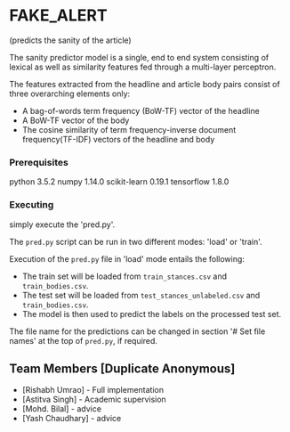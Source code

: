 # FAKE_ALERT
(predicts the sanity of the article)

The sanity predictor model is a single, end to end system consisting of lexical as well as similarity features fed through a multi-layer perceptron.

The features extracted from the headline and article body pairs consist of three overarching elements only:
* A bag-of-words term frequency (BoW-TF) vector of the headline
* A BoW-TF vector of the body
* The cosine similarity of term frequency-inverse document frequency(TF-IDF) vectors of the headline and body

### Prerequisites

python 3.5.2
numpy 1.14.0
scikit-learn 0.19.1
tensorflow  1.8.0


### Executing

simply execute the 'pred.py'.

The `pred.py` script can be run in two different modes: 'load' or 'train'.

Execution of the `pred.py` file in 'load' mode entails the
following:

* The train set will be loaded from `train_stances.csv` and `train_bodies.csv`.
* The test set will be loaded from `test_stances_unlabeled.csv` and `train_bodies.csv`.
* The model is then used to predict the labels on the processed test set.

The file name for the predictions can be changed in section '# Set file names' at the top of `pred.py`, if required.

## Team Members [Duplicate Anonymous]

* [Rishabh Umrao] - Full implementation
* [Astitva Singh] - Academic supervision
* [Mohd. Bilal] - advice
* [Yash Chaudhary] - advice